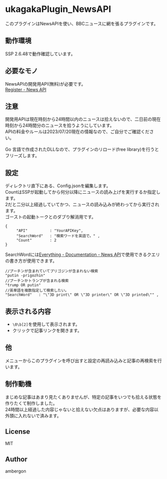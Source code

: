 # ukagakaPlugin_NewsAPI
このプラグインはNewsAPIを使い、BBCニュースに網を張るプラグインです。<br>


## 動作環境
SSP 2.6.48で動作確認しています。<br>


## 必要なモノ
NewsAPIの開発用API(無料)が必要です。<br>
[Register - News API](https://newsapi.org/register)<br>


## 注意
開発用APIは現在時刻から24時間以内のニュースは拾えないので、二日前の現在時刻から24時間分のニュースを拾うようにしています。<br>
APIの料金やルールは2023/07/20現在の情報なので、ご自分でご確認ください。<br>
<br>
Go 言語で作成されたDLLなので、プラグインのリロード(free library)を行うとフリーズします。<br>


## 設定
ディレクトリ直下にある、Config.jsonを編集します。<br>
CountはSSPが起動してから何分以降にニュースの読み上げを実行するか指定します。<br>
2だと二分以上経過していてかつ、ニュースの読み込みが終わってから実行されます。<br>
ゴーストの起動トークとのダブり解消用です。<br>
```
{
     "API"          : "YourAPIKey",
     "SearchWord"   : "検索ワードを英語で。" ,
     "Count"        : 2
}
```

SearchWordには[Everything - Documentation - News API](https://newsapi.org/docs/endpoints/everything)で使用できるクエリの書き方が使用できます。
```
//プーチンが含まれていてプリゴジンが含まれない検索
"putin -prigozhin"
//プーチンかトランプが含まれる検索
"trump OR putin"
//英単語を複数指定して検索したい。
"SearchWord"   : "\"3D print\" OR \"3D printer\" OR \"3D printed\"" ,
```



## 表示される内容

- `\0\b[2]`を使用して表示されます。
- クリックで記事リンクを開きます。


## 他
メニューからこのプラグインを呼び出すと設定の再読み込みと記事の再検索を行います。


## 制作動機
まじめな記事はあまり見たくありませんが、特定の記事をいつでも拾える状態を作りたくて制作しました。<br>
24時間以上経過した内容じゃないと拾えない欠点はありますが、必要な内容以外頭に入れないで済みます。<br>


## License
MIT

## Author
ambergon









